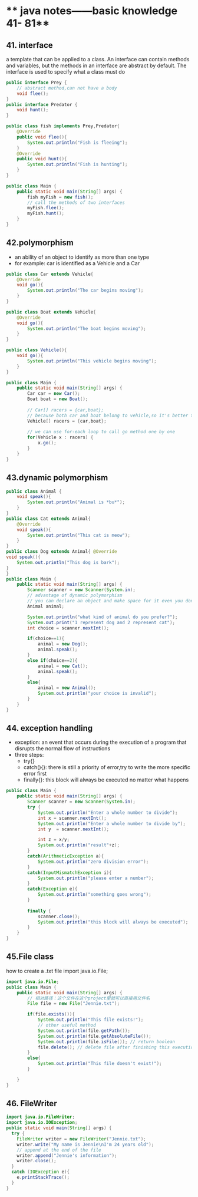 # ** java notes——basic knowledge 41- 81**

## 41. interface
a template that can be applied to a class. An interface can contain methods and variables, but the methods in an interface are abstract by default. The interface is used to specify what a class must do 
```java
public interface Prey {
    // abstract method,can not have a body
    void flee();
}
public interface Predator {
    void hunt();
}

public class fish implements Prey,Predator{
    @Override
    public void flee(){
        System.out.println("Fish is fleeing");
    }
    @Override
    public void hunt(){
        System.out.println("Fish is hunting");
    }
}

public class Main {
    public static void main(String[] args) {
        fish myFish = new fish();
        // call the methods of two interfaces
        myFish.flee();
        myFish.hunt();
    }
}
```

## 42.polymorphism
* an ability of an object to identify as more than one type
* for example: car is identified as a Vehicle and a Car
```java
public class Car extends Vehicle{
    @Override
    void go(){
        System.out.println("The car begins moving");
    }
}

public class Boat extends Vehicle{
    @Override
    void go(){
        System.out.println("The boat begins moving");
    }
}

public class Vehicle(){
    void go(){
        System.out.println("This vehicle begins moving");
    }
}

public class Main {
    public static void main(String[] args) {
        Car car = new Car();
        Boat boat = new Boat();
        
        // Car[] racers = {car,boat};
        // because both car and boat belong to vehicle,so it's better to contain them in a Vehicle date type
        Vehicle[] racers = {car,boat};
        
        // we can use for-each loop to call go method one by one
        for(Vehicle x : racers) {
            x.go();
        }
    }
}
```
## 43.dynamic polymorphism

```java
public class Animal {
    void speak(){
        System.out.println("Animal is *bu*");
    }
}
public class Cat extends Animal{
    @Override
    void speak(){
        System.out.println("This cat is meow");
    }
}
public class Dog extends Animal{ @Override
void speak(){
    System.out.println("This dog is bark");
}
}
public class Main {
    public static void main(String[] args) {
        Scanner scanner = new Scanner(System.in);
        // advantage of dynamic polymorphism
        // you can declare an object and make space for it even you don't know what kind of object it is
        Animal animal;

        System.out.println("what kind of animal do you prefer?");
        System.out.print("1 represent dog and 2 represent cat");
        int choice = scanner.nextInt();

        if(choice==1){
            animal = new Dog();
            animal.speak();
        }
        else if(choice==2){
            animal = new Cat();
            animal.speak();
        }
        else{
            animal = new Animal();
            System.out.println("your choice is invalid");
        }
    }
}
```
## 44. exception handling
* exception: an event that occurs during the execution of a program that disrupts the normal flow of instructions
* three steps:
  * try{}
  * catch(){}: there is still a priority of error,try to write the more specific error first
  * finally{}: this block will always be executed no matter what happens

```java
public class Main {
    public static void main(String[] args) {
        Scanner scanner = new Scanner(System.in);
        try {
            System.out.println("Enter a whole number to divide");
            int x = scanner.nextInt();
            System.out.println("Enter a whole number to divide by");
            int y  = scanner.nextInt();

            int z = x/y;
            System.out.println("result"+z);
        }
        catch(ArithmeticException a){
            System.out.println("zero division error");
        }
        catch(InputMismatchException i){
            System.out.println("please enter a number");
        }
        catch(Exception e){
            System.out.println("something goes wrong");
        }
        
        finally {
            scanner.close();
            System.out.println("this block will always be executed");
        }
    }
}
```

## 45.File class
how to create a .txt file
import java.io.File;
```java
import java.io.File;
public class Main {
    public static void main(String[] args) {
        // 相对路径：这个文件在这个project里就可以直接用文件名
        File file = new File("Jennie.txt");

        if(file.exists()){
            System.out.println("This file exists!");
            // other useful method
            System.out.println(file.getPath());
            System.out.println(file.getAbsoluteFile());
            System.out.println(file.isFile()); // return boolean
            file.delete(); // delete file after finishing this execution
        }
        else{
            System.out.println("This file doesn't exist!");
        }

    }
}
```
## 46. FileWriter
```java
import java.io.FileWriter;
import java.io.IOException;
public static void main(String[] args) {
  try {
    FileWriter writer = new FileWriter("Jennie.txt");
    writer.write("My name is Jennie\nI'm 24 years old");
    // append at the end of the file
    writer.append("Jennie's information");
    writer.close();
  }
  catch (IOException e){
    e.printStackTrace();
  }
}
```
